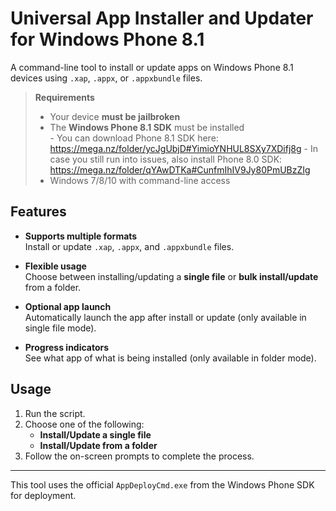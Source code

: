 # Universal App Installer and Updater for Windows Phone 8.1

A command-line tool to install or update apps on Windows Phone 8.1 devices using `.xap`, `.appx`, or `.appxbundle` files.

> **Requirements**  
> - Your device **must be jailbroken**  
> - The **Windows Phone 8.1 SDK** must be installed  
        - You can download Phone 8.1 SDK here: https://mega.nz/folder/ycJgUbjD#YimioYNHUL8SXy7XDifj8g
        - In case you still run into issues, also install Phone 8.0 SDK: https://mega.nz/folder/qYAwDTKa#CunfmIhIV9Jy80PmUBzZIg
> - Windows 7/8/10 with command-line access

## Features

- **Supports multiple formats**  
  Install or update `.xap`, `.appx`, and `.appxbundle` files.

- **Flexible usage**  
  Choose between installing/updating a **single file** or **bulk install/update** from a folder.

- **Optional app launch**  
  Automatically launch the app after install or update (only available in single file mode).

- **Progress indicators**  
  See what app of what is being installed (only available in folder mode).

## Usage

1. Run the script.
2. Choose one of the following:
   - **Install/Update a single file**
   - **Install/Update from a folder**
3. Follow the on-screen prompts to complete the process.

---

This tool uses the official `AppDeployCmd.exe` from the Windows Phone SDK for deployment.
